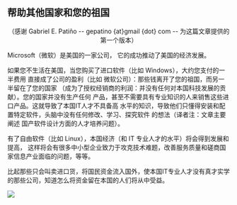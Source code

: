 



<h2>帮助其他国家和您的祖国</h2>

<center>（感谢 Gabriel E. Patiño -- gepatino {at}gmail {dot} com -- 
为这篇文章提供的第一个版本） </center>

Microsoft（微软）是美国的一家公司， 它的成功推动了美国的经济发展。

如果您不生活在美国，当您购买了进口软件（比如 Windows），大约您支付的一半费用
直接成了公司的盈利（比如 微软公司）：那些钱离开了您的祖国，而另一半留在了您的国家
（成为了授权经销商的利润：并没有任何对本国科技发展的贡献）。您的国家并没有生产任何
产品，甚至不需要具有专业知识的人来销售这些进口产品。这就导致了本国IT人才不具备高
水平的知识，导致他们只懂得安装和配置特定软件，头脑中没有任何修改、学习、探究软件
的想法（译者注：文章主要阐述 国产软件设计方面的人才培养问题）。

有了自由软件（比如 Linux），本国经济（和 IT 专业人才的水平）将会得到发展和提高，
这样将会有很多中小型企业致力于攻克技术难题，改善服务质量和磋商国家信息产业面临的问题，等等。

比起那些只会叫卖进口货，将国民资金流入国外，使本国IT专业人才没有真才实学的那些公司，知道怎么将资金留在本国的人们将从中受益。

<img src="Images/earth.png" />




